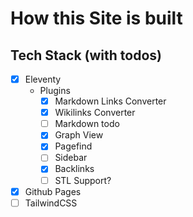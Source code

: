 # How this Site is built

## Tech Stack (with todos)

- [x] Eleventy
  - Plugins
    - [x] Markdown Links Converter
    - [x] Wikilinks Converter
    - [ ] Markdown todo
    - [x] Graph View
    - [x] Pagefind
    - [ ] Sidebar
    - [x] Backlinks
    - [ ] STL Support?
- [x] Github Pages
- [ ] TailwindCSS
